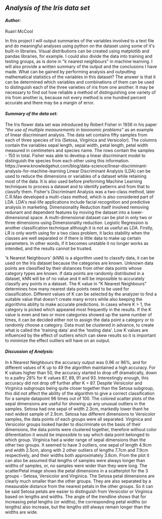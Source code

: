 <h2><em>Analysis of the Iris data set</em></h2>

<h4><em>Author:</em></h4> Ruairi McCool

In this project I will output summaries of the variables involved to a text file and do meaningful analyses using python on the dataset using some of it's built-in libraries. Visual distributions can be created using matplotlib and pandas libraries, for example. I could also divide the data into training and testing groups, as is done in "k nearest neighbours" in machine learning. I will also provide a written summary of the output and the conclusions I have made.
What can be gained by performing analysis and outputting mathematical statistics of the variables in this 
dataset? The answer is that it can be determined which variables and combinations of them can be used to 
distinguish each of the three varieties of iris from one another. It may be necessary to find out how reliable a method of distinguishing one variety of iris from another is, because not every method is one 
hundred percent accurate and there may be a margin of error.

<h4><em>Summary of the data set:</em></h4> 
The Iris flower data set was introduced by Robert Fisher in 1936 in his paper <i>"the use of multiple measurements in taxonomic problems"</i> as an example of linear discriminant analysis. The data set contains fifty samples from each of three species of Iris (Setosa, Virginica and Versicolor). The columns contain the variables sepal length, sepal width, petal length, petal width measured in centimeters and species name. The rows contain the samples - 150 in total. Fisher was able to develop a linear discriminant model to distinguish the species from each other using this information.
https://www.knowledgehut.com/blog/data-science/linear-discriminant-analysis-for-machine-learning 
Linear Discriminant Analysis (LDA) can be used to reduce the dimensions or variables of a dataset while retaining most of the data. It is also used before preforming Machine Learning techniques to process a dataset and to identify patterns and from that to classify them. Fisher's Discriminant Analysis was a two-class method, later C.R.Mao developed a multi-class method, which is also considered part of LDA. LDA's real-life applications include facial recognition and predictive analysis in marketing. 
Dimensionality Reduction itself involved removing redunant and dependent features by moving the dataset into a lower-dimensional space. A multi-dimensional dataset can be plot in only two or three dimensions using Dimensionality reduction. Logistic Regression is another classification technique although it is not as useful as LDA. Firstly, LR is only worth using for a two class problem, it lacks stability when the classes are well separated or if there is little data to make up certain parameters. In other words, if it becomes unstable it no longer works as intended, and the results cannot be trusted.

'k Nearest Neighbours' (kNN) is a algorithm used to classify data, it can be used on the Iris dataset because the categories are known. Unknown data points are classified by their distances from other data points whose category types are known. If data points are randomly distributed in a dataset, kNN will be of no value and it will be impossible to accurately classify any points in a dataset. The K value in "K Nearest Neighbours" determines how many nearest data points need to be used for classification. Different values of K can be selected by the analyzer to find a suitable value that doesn't create many errors while also keeping the algorithms ability to make accurate predictions. In cases where K > 1, the category is picked which appeared most frequently in the results. If the K value is even and two or more categories showed up the same number of times, it can be decided either not to assign the data point a category or to randomly choose a category. Data must be clustered in advance, to create what is called the 'training data' and the 'testing data'. Low K values are influenced by the effect of outliers which can skew results so it is important to minimize the effect outliers will have on an output.

<h4><em>Discussion of Analysis:</em></h4> In k Nearest Neighbours the accuracy output was 0.96 or 96%, and for different values of K up to 49 the algorithm maintained a high accuracy. For K values higher than 50, the accuracy started to drop off dramatically, down to a paltry 28% for K values 87, 89, 91 and 93. Interestingly enough, this accuracy did not drop off further after K = 87. Despite Versicolor and Virginica subgroups being quite closer together than the Setosa subgroup, this did not affect the ability of the algorithm to give a correct classification for a sample datapoint 96 times out of 100.
The colored scatter plots of the sepal dimensions are useful for showing up any unusual outliers in the samples. Setosa had one sepal of width 2.3cm, markedly lower thant he next widest sample of 2.9cm. Setosa has different dimensions to Versicolor samples, the data points of each groups were all separated. Virginica and Versicolor groups looked harder to discriminate on the basis of their dimensions, the data points were clustered together, therefore without color diferentiation it would be impossible to say which data point belonged to which group. Virginica had a wider range of sepal dimensions than the other two groups. It seemed to have 3 outliers, one sepal of length 4.9cm and width 2.5cm, along with 2 other outliers of lengths 7.7cm and 7.9cm respectively, and their widths both approximately 3.8cm. From the plot it can also be assumed that lengths of samples were always longer than widths of samples, or, no samples were wider than they were long.
The scatterPetal image shows the petal dimensions in a scatterplot for the 3 groups - Setosa, Versicolor and Virginica. The Setosa petal dimensions are clearly much smaller than the other groups. They are also separated by a measurable distance from the nearest petals in the other groups. So it can be said Setosa petals are easier to distinguish from Versicolor or Virginica based on lengths and widths. The angle of the trendline shows that for increasing petal lengths (or widths), the corresponding petal widths (or lengths) also increase, but the lengths still always remain longer than the widths are wide.